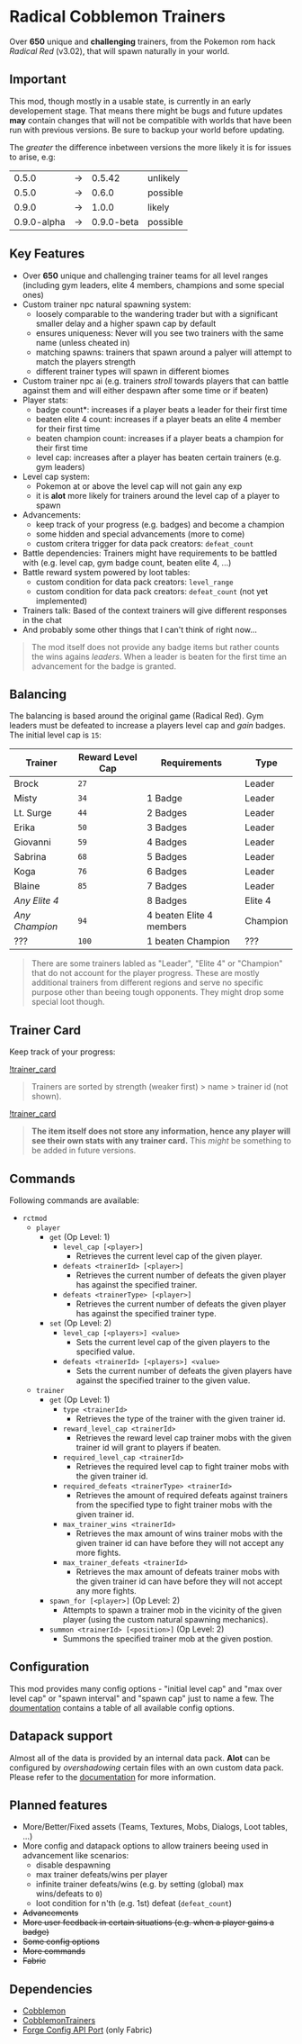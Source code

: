# Radical Cobblemon Trainers

Over **650** unique and **challenging** trainers, from the Pokemon rom hack *Radical Red* (v3.02), that will spawn naturally in your world.

## Important

This mod, though mostly in a usable state, is currently in an early developement stage. That means there might be bugs and future updates **may** contain changes that will not be compatible with worlds that have been run with previous versions. Be sure to backup your world before updating.

The *greater* the difference inbetween versions the more likely it is for issues to arise, e.g:

|             |     |            |          |
| ----------- | --- | ---------- | -------- |
| 0.5.0       | ->  | 0.5.42     | unlikely |
| 0.5.0       | ->  | 0.6.0      | possible |
| 0.9.0       | ->  | 1.0.0      | likely   |
| 0.9.0-alpha | ->  | 0.9.0-beta | possible |

## Key Features

- Over **650** unique and challenging trainer teams for all level ranges (including gym leaders, elite 4 members, champions and some special ones)
- Custom trainer npc natural spawning system:
  - loosely comparable to the wandering trader but with a significant smaller delay and a higher spawn cap by default
  - ensures uniqueness: Never will you see two trainers with the same name (unless cheated in)
  - matching spawns: trainers that spawn around a palyer will attempt to match the players strength
  - different trainer types will spawn in different biomes
- Custom trainer npc ai (e.g. trainers *stroll* towards players that can battle against them and will either despawn after some time or if beaten)
- Player stats:
  - badge count*: increases if a player beats a leader for their first time
  - beaten elite 4 count: increases if a player beats an elite 4 member for their first time
  - beaten champion count: increases if a player beats a champion for their first time
  - level cap: increases after a player has beaten certain trainers (e.g. gym leaders)
- Level cap system:
  - Pokemon at or above the level cap will not gain any exp
  - it is **alot** more likely for trainers around the level cap of a player to spawn
- Advancements:
  - keep track of your progress (e.g. badges) and become a champion
  - some hidden and special advancements (more to come)
  - custom critera trigger for data pack creators: `defeat_count`
- Battle dependencies: Trainers might have requirements to be battled with (e.g. level cap, gym badge count, beaten elite 4, ...)
- Battle reward system powered by loot tables:
  - custom condition for data pack creators: `level_range`
  - custom condition for data pack creators: `defeat_count` (not yet implemented)
- Trainers talk: Based of the context trainers will give different responses in the chat
- And probably some other things that I can't think of right now...

> The mod itself does not provide any badge items but rather counts the wins agains *leaders*. When a leader is beaten for the first time an advancement for the badge is granted.

## Balancing

The balancing is based around the original game (Radical Red). Gym leaders must be defeated to increase a players level cap and *gain* badges. The initial level cap is `15`:

| Trainer        | Reward Level Cap | Requirements             | Type     |
| -------------- | ---------------- | ------------------------ | -------- |
| Brock          | `27`             |                          | Leader   |
| Misty          | `34`             | 1 Badge                  | Leader   |
| Lt. Surge      | `44`             | 2 Badges                 | Leader   |
| Erika          | `50`             | 3 Badges                 | Leader   |
| Giovanni       | `59`             | 4 Badges                 | Leader   |
| Sabrina        | `68`             | 5 Badges                 | Leader   |
| Koga           | `76`             | 6 Badges                 | Leader   |
| Blaine         | `85`             | 7 Badges                 | Leader   |
| *Any Elite 4*  |                  | 8 Badges                 | Elite 4  |
| *Any Champion* | `94`             | 4 beaten Elite 4 members | Champion |
| ???            | `100`            | 1 beaten Champion        | ???      |

> There are some trainers labled as "Leader", "Elite 4" or "Champion" that do not account for the player progress. These are mostly additional trainers from different regions and serve no specific purpose other than beeing tough opponents. They might drop some special loot though.

## Trainer Card

Keep track of your progress:

[!trainer_card](trainer_card_image.png)

> Trainers are sorted by strength (weaker first) > name > trainer id (not shown).

[!trainer_card](trainer_card_recipe.png)

> **The item itself does not store any information, hence any player will see their own stats with any trainer card.** This *might* be something to be added in future versions.

## Commands

Following commands are available:

- `rctmod`
  - `player`
    - `get` (Op Level: 1)
      - `level_cap [<player>]`
        - Retrieves the current level cap of the given player.
      - `defeats <trainerId> [<player>]`
        - Retrieves the current number of defeats the given player has against the specified trainer.
      - `defeats <trainerType> [<player>]`
        - Retrieves the current number of defeats the given player has against the specified trainer type.
    - `set` (Op Level: 2)
      - `level_cap [<players>] <value>`
        - Sets the current level cap of the given players to the specified value.
      - `defeats <trainerId> [<players>] <value>`
        - Sets the current number of defeats the given players have against the specified trainer to the given value.
  - `trainer`
    - `get` (Op Level: 1)
      - `type <trainerId>`
        - Retrieves the type of the trainer with the given trainer id.
      - `reward_level_cap <trainerId>`
        - Retrieves the reward level cap trainer mobs with the given trainer id will grant to players if beaten.
      - `required_level_cap <trainerId>`
        - Retrieves the required level cap to fight trainer mobs with the given trainer id.
      - `required_defeats <trainerType> <trainerId>`
        - Retrieves the amount of required defeats against trainers from the specified type to fight trainer mobs with the given trainer id.
      - `max_trainer_wins <trainerId>`
        - Retrieves the max amount of wins trainer mobs with the given trainer id can have before they will not accept any more fights.
      - `max_trainer_defeats <trainerId>`
        - Retrieves the max amount of defeats trainer mobs with the given trainer id can have before they will not accept any more fights.
    - `spawn_for [<player>]` (Op Level: 2)
      - Attempts to spawn a trainer mob in the vicinity of the given player (using the custom natural spawning mechanics).
    - `summon <trainerId> [<position>]` (Op Level: 2)
      - Summons the specified trainer mob at the given postion.

## Configuration

This mod provides many config options - "initial level cap" and "max over level cap" or "spawn interval" and "spawn cap" just to name a few. The [doumentation](https://srcmc.gitlab.io/rct/docs/configuration/0_server_config/) contains a table of all available config options.

## Datapack support

Almost all of the data is provided by an internal data pack. **Alot** can be configured by *overshadowing* certain files with an own custom data pack. Please refer to the [documentation](https://srcmc.gitlab.io/rct/docs/configuration/1_fallback_data_system/) for more information.

## Planned features

- More/Better/Fixed assets (Teams, Textures, Mobs, Dialogs, Loot tables, ...)
- More config and datapack options to allow trainers beeing used in advancement like scenarios:
  - disable despawning
  - max trainer defeats/wins per player
  - infinite trainer defeats/wins (e.g. by setting (global) max wins/defeats to `0`)
  - loot condition for n'th (e.g. 1st) defeat (`defeat_count`)
- ~~Advancements~~
- ~~More user feedback in certain situations (e.g. when a player gains a badge)~~
- ~~Some config options~~
- ~~More commands~~
- ~~Fabric~~

## Dependencies

- [Cobblemon](https://www.curseforge.com/minecraft/mc-mods/cobblemon)
- [CobblemonTrainers](https://www.curseforge.com/minecraft/mc-mods/cobblemontrainers)
- [Forge Config API Port](https://www.curseforge.com/minecraft/mc-mods/forge-config-api-port-fabric) (only Fabric)
